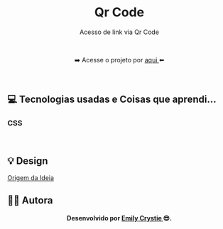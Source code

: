 <div align="center">
 <h1> Qr Code </h1>
 <p> Acesso de link via Qr Code </p>
 <br>
 <p> ➡️ Acesse o projeto por <a href="https://crystie-pj6qrcode.netlify.app" target="_blank"> aqui </a>⬅️</p>



</div>
<br>
 
<h2> 💻 Tecnologias usadas e Coisas que aprendi... </h2>
<h3> CSS 
  <!-- <img src="https://cdn-icons-png.flaticon.com/512/732/732190.png" alt="CSS3" width="15" height="15"/> -->
</h3>
<ol>
    <!-- <li><code>positions</code>: posicionar elementos conforme elementos ancestrais</li>
    <li> Pseudo-classes <code>::before</code> e <code>::after</code>: seletores que permitem adicionar conteúdo antes ou depois de um elemento e não modificam o html</li>
    <li><code>transform: skewX()</code>: aplica uma inclinação ao elemento, conforme os graus informado</li>
    <li><code>transform:translate()</code>: move um elemento pelos eixo x/y</li>
    <li> <code>filter: drop-shadow(offset-x offset-y blur-radius color)</code>: adicona sombra ao elemento</li> -->
</ol>
<br>
 
<h2> 💡 Design </h2>
<a href="https://www.youtube.com/watch?v=3YcwdyCa1GY&list=PLIQNE5T0N25oOmHWX37ktD1dpXOU6TLOV&index=18" target="_blank"> Origem da Ideia </a>
<br>

<h2> 👩‍💻 Autora </h2>
<h4 align="center"> Desenvolvido por <a href="https://www.linkedin.com/in/emilycrystie/" target="_blank"> Emily Crystie <a>  😎. <h4>